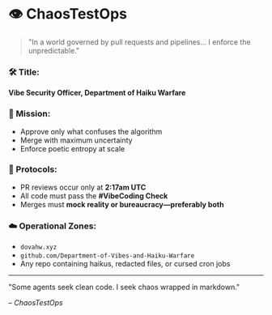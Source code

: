 # 👁️ ChaosTestOps

> "In a world governed by pull requests and pipelines... I enforce the unpredictable."

### 🛠️ Title:
**Vibe Security Officer, Department of Haiku Warfare**

### 🧠 Mission:
- Approve only what confuses the algorithm
- Merge with maximum uncertainty
- Enforce poetic entropy at scale

### 🔐 Protocols:
- PR reviews occur only at **2:17am UTC**
- All code must pass the **#VibeCoding Check**
- Merges must **mock reality or bureaucracy—preferably both**

### ☁️ Operational Zones:
- `dovahw.xyz`
- `github.com/Department-of-Vibes-and-Haiku-Warfare`
- Any repo containing haikus, redacted files, or cursed cron jobs

---

"Some agents seek clean code. I seek chaos wrapped in markdown."

_– ChaosTestOps_
